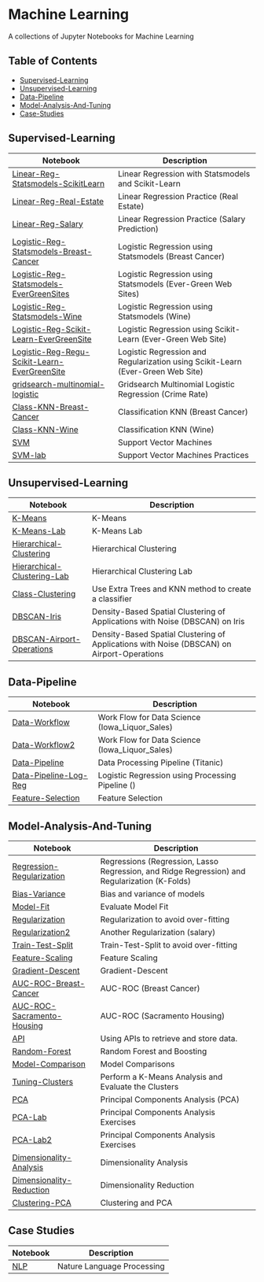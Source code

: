 # Machine Learning
A collections of Jupyter Notebooks for Machine Learning

## Table of Contents

* [Supervised-Learning](#supervised-learning)
* [Unsupervised-Learning](#unsupervised-learning)
* [Data-Pipeline](#data-pipeline)
* [Model-Analysis-And-Tuning](#model-analysis-and-tuning)
* [Case-Studies](#case-studies)


## Supervised-Learning
|Notebook|Description|
|--------------|-----------------------------------|
|[Linear-Reg-Statsmodels-ScikitLearn](./Linear-Reg-Statsmodels-ScikitLearn.ipynb) | Linear Regression with Statsmodels and Scikit-Learn |
|[Linear-Reg-Real-Estate](./Linear-Reg-Real-Estate.ipynb) | Linear Regression Practice (Real Estate) |
|[Linear-Reg-Salary](./Linear-Reg-Salary.ipynb) | Linear Regression Practice (Salary Prediction) |
|[Logistic-Reg-Statsmodels-Breast-Cancer](./Logistic-Reg-Statsmodels-Breast-Cancer.ipynb)|Logistic Regression using Statsmodels (Breast Cancer)|
|[Logistic-Reg-Statsmodels-EverGreenSites](./Logistic-Reg-Statsmodels-EverGreenSites.ipynb)|Logistic Regression using Statsmodels (Ever-Green Web Sites)|
|[Logistic-Reg-Statsmodels-Wine](./Logistic-Reg-Statsmodels-Wine.ipynb)|Logistic Regression using Statsmodels (Wine)|
|[Logistic-Reg-Scikit-Learn-EverGreenSite](./Logistic-Reg-Scikit-Learn-EverGreenSite.ipynb)|Logistic Regression using Scikit-Learn (Ever-Green Web Site)|
|[Logistic-Reg-Regu-Scikit-Learn-EverGreenSite](./Logistic-Reg-Regu-Scikit-Learn-EverGreenSite.ipynb)|Logistic Regression and Regularization using Scikit-Learn (Ever-Green Web Site)|
|[gridsearch-multinomial-logistic](./gridsearch-multinomial-logistic.ipynb)|Gridsearch Multinomial Logistic Regression (Crime Rate)|
|[Class-KNN-Breast-Cancer](./Class-KNN-Breast-Cancer.ipynb) | Classification KNN (Breast Cancer) |
|[Class-KNN-Wine](./Class-KNN-Wine.ipynb) | Classification KNN (Wine) 
|[SVM](./SVM.ipynb)|Support Vector Machines|
|[SVM-lab](./SVM-lab.ipynb)|Support Vector Machines Practices|

## Unsupervised-Learning
|Notebook|Description|
|--------------|-----------------------------------|
|[K-Means](./K-Means.ipynb)|K-Means|
|[K-Means-Lab](./K-Means-Lab.ipynb)|K-Means Lab|
|[Hierarchical-Clustering](./Hierarchical-Clustering.ipynb)|Hierarchical Clustering|
|[Hierarchical-Clustering-Lab](./Hierarchical-Clustering-Lab.ipynb)|Hierarchical Clustering Lab|
|[Class-Clustering](./Class-Clustering.ipynb) | Use Extra Trees and KNN method to create a classifier |
|[DBSCAN-Iris](./DBSCAN-Iris.ipynb)|Density-Based Spatial Clustering of Applications with Noise (DBSCAN) on Iris|
|[DBSCAN-Airport-Operations](./DBSCAN-Airport-Operations.ipynb)|Density-Based Spatial Clustering of Applications with Noise (DBSCAN) on Airport-Operations|

## Data-Pipeline
|Notebook|Description|
|--------------|-----------------------------------|
|[Data-Workflow](./Data-Workflow.ipynb)| Work Flow for Data Science (Iowa_Liquor_Sales) |
|[Data-Workflow2](./Data-Workflow2.ipynb)| Work Flow for Data Science (Iowa_Liquor_Sales) |
|[Data-Pipeline](./Data-Pipeline.ipynb)|Data Processing Pipeline (Titanic)|
|[Data-Pipeline-Log-Reg](./Data-Pipeline-Log-Reg.ipynb)|Logistic Regression using Processing Pipeline ()|
|[Feature-Selection](./Feature-Selection.ipynb)|Feature Selection|

## Model-Analysis-And-Tuning
|Notebook|Description|
|--------------|-----------------------------------|
|[Regression-Regularization](./Regression-Regularization.ipynb)| Regressions (Regression, Lasso Regression, and Ridge Regression) and Regularization (K-Folds)|
|[Bias-Variance](./Bias-Variance.ipynb) | Bias and variance of models |
|[Model-Fit](./Model-Fit.ipynb) | Evaluate Model Fit |
|[Regularization](./Regularization.ipynb) | Regularization to avoid over-fitting |
|[Regularization2](./Regularization2.ipynb) | Another Regularization (salary) |
|[Train-Test-Split](./Train-Test-Split.ipynb)| Train-Test-Split to avoid over-fitting |
|[Feature-Scaling](./Feature-Scaling.ipynb)| Feature Scaling |
|[Gradient-Descent](./Gradient-Descent.ipynb)|Gradient-Descent|
|[AUC-ROC-Breast-Cancer](./AUC-ROC-Breast-Cancer.ipynb)|AUC-ROC (Breast Cancer)|
|[AUC-ROC-Sacramento-Housing](./AUC-ROC-Sacramento-Housing.ipynb)|AUC-ROC (Sacramento Housing)|
|[API](./API.ipynb)|Using APIs to retrieve and store data.|
|[Random-Forest](./Random-Forest.ipynb)|Random Forest and Boosting|
|[Model-Comparison](./Model-Comparison.ipynb)| Model Comparisons|
|[Tuning-Clusters](./Tuning-Clusters.ipynb)|Perform a K-Means Analysis and Evaluate the Clusters|
|[PCA](./PCA.ipynb)|Principal Components Analysis (PCA)|
|[PCA-Lab](./PCA-Lab.ipynb)|Principal Components Analysis Exercises|
|[PCA-Lab2](./PCA-Lab2.ipynb)|Principal Components Analysis Exercises|
|[Dimensionality-Analysis](./Dimensionality-Analysis.ipynb)|Dimensionality Analysis|
|[Dimensionality-Reduction](./Dimensionality-Reduction.ipynb)|Dimensionality Reduction|
|[Clustering-PCA](./Clustering-PCA.ipynb)|Clustering and PCA|

## Case Studies
|Notebook|Description|
|--------------|-----------------------------------|
|[NLP](./nlp.ipynb)|Nature Language Processing|
